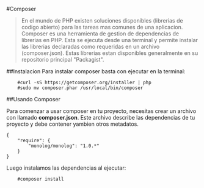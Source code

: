 #Composer

>En el mundo de PHP existen soluciones disponibles (librerias de codigo abierto) para las tareas mas comunes de una aplicacion. Composer es una herramienta de gestion de dependencias de librerias en PHP. Esta se ejecuta desde una terminal y permite instalar las librerias declaradas como requeridas en un archivo (composer.json). Estas librerias estan disponibles generalmente en su repositorio principal "Packagist". 

##Instalacion
Para instalar composer basta con ejecutar en la terminal:

```
    #curl -sS https://getcomposer.org/installer | php
    #sudo mv composer.phar /usr/local/bin/composer
```

##Usando Composer

Para comenzar a usar composer en tu proyecto, necesitas crear un archivo con llamado **composer.json**. Este archivo describe las dependencias de tu proyecto y debe contener yambien otros metadatos.

```
{
    "require": {
        "monolog/monolog": "1.0.*"
    }
}
```

Luego instalamos las dependencias al ejecutar:

```
	#composer install
```
